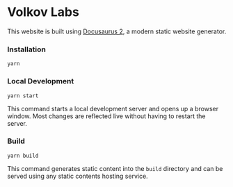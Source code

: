 # Volkov Labs

This website is built using [Docusaurus 2](https://docusaurus.io/), a modern static website generator.

### Installation

```
yarn
```

### Local Development

```
yarn start
```

This command starts a local development server and opens up a browser window. Most changes are reflected live without having to restart the server.

### Build

```
yarn build
```

This command generates static content into the `build` directory and can be served using any static contents hosting service.

